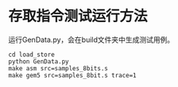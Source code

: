 # 存取指令测试运行方法
运行GenData.py，会在build文件夹中生成测试用例。
```
cd load_store
python GenData.py
make asm src=samples_8bits.s
make gem5 src=samples_8bit.s trace=1
```
